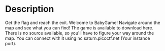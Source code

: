 <h1>Description</h1>

<p>Get the flag and reach the exit. Welcome to BabyGame! Navigate around the map 
and see what you can find! The game is available to download here. There is no source 
available, so you'll have to figure your way around the map. You can connect with it using 
nc saturn.picoctf.net (Your instance port).</p>
